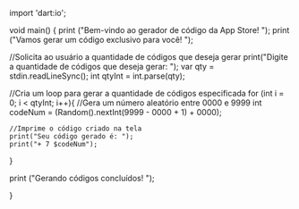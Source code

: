 import 'dart:io';

void main() {
  print ("Bem-vindo ao gerador de código da App Store! ");
  print ("Vamos gerar um código exclusivo para você! ");

  //Solicita ao usuário a quantidade de códigos que deseja gerar
  print("Digite a quantidade de códigos que deseja gerar: ");
  var qty = stdin.readLineSync();
  int qtyInt = int.parse(qty);

  //Cria um loop para gerar a quantidade de códigos especificada
  for (int i = 0; i < qtyInt; i++){
    //Gera um número aleatório entre 0000 e 9999
    int codeNum = (Random().nextInt(9999 - 0000 + 1) + 0000);

    //Imprime o código criado na tela
    print("Seu código gerado é: ");
    print("+ 7 $codeNum");
  }
  
  print ("Gerando códigos concluídos! ");
  
}
